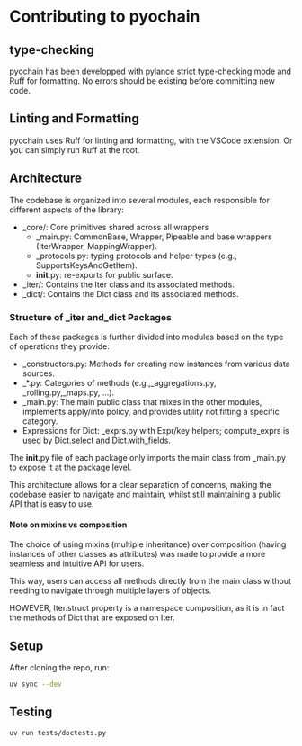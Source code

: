 # Contributing to pyochain

## type-checking

pyochain has been developped with pylance strict type-checking mode and Ruff for formatting.
No errors should be existing before committing new code.

## Linting and Formatting

pyochain uses Ruff for linting and formatting, with the VSCode extension.
Or you can simply run Ruff at the root.

## Architecture

The codebase is organized into several modules, each responsible for different aspects of the library:

- _core/: Core primitives shared across all wrappers
  - _main.py: CommonBase, Wrapper, Pipeable and base wrappers (IterWrapper, MappingWrapper).
  - _protocols.py: typing protocols and helper types (e.g., SupportsKeysAndGetItem).
  - __init__.py: re-exports for public surface.
- _iter/: Contains the Iter class and its associated methods.
- _dict/: Contains the Dict class and its associated methods.

### Structure of _iter and_dict Packages

Each of these packages is further divided into modules based on the type of operations they provide:

- _constructors.py: Methods for creating new instances from various data sources.
- _*.py: Categories of methods (e.g.,_aggregations.py, _rolling.py,_maps.py, ...).
- _main.py: The main public class that mixes in the other modules, implements apply/into policy, and provides utility not fitting a specific category.
- Expressions for Dict: _exprs.py with Expr/key helpers; compute_exprs is used by Dict.select and Dict.with_fields.

The __init__.py file of each package only imports the main class from _main.py to expose it at the package level.

This architecture allows for a clear separation of concerns, making the codebase easier to navigate and maintain, whilst still maintaining a public API that is easy to use.

#### Note on mixins vs composition

The choice of using mixins (multiple inheritance) over composition (having instances of other classes as attributes) was made to provide a more seamless and intuitive API for users.

This way, users can access all methods directly from the main class without needing to navigate through multiple layers of objects.

HOWEVER, Iter.struct property is a namespace composition, as it is in fact the methods of Dict that are exposed on Iter.

## Setup

After cloning the repo, run:

```bash
uv sync --dev
```

## Testing

```bash
uv run tests/doctests.py
```
